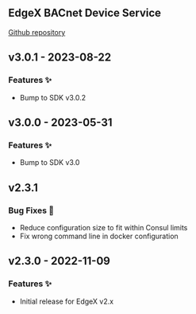## EdgeX BACnet Device Service
[Github repository](https://github.com/edgexfoundry/device-bacnet-c)

## v3.0.1 - 2023-08-22

### Features ✨

- Bump to SDK v3.0.2

## v3.0.0 - 2023-05-31

### Features ✨

- Bump to SDK v3.0

## v2.3.1

### Bug Fixes 🐛

- Reduce configuration size to fit within Consul limits
- Fix wrong command line in docker configuration

## v2.3.0 - 2022-11-09

### Features ✨
- Initial release for EdgeX v2.x
